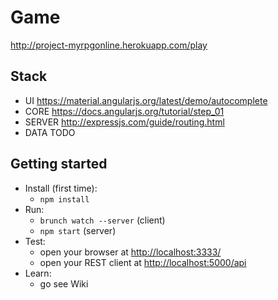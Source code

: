 Game
=============

http://project-myrpgonline.herokuapp.com/play

## Stack

* UI https://material.angularjs.org/latest/demo/autocomplete
* CORE https://docs.angularjs.org/tutorial/step_01
* SERVER http://expressjs.com/guide/routing.html
* DATA TODO

## Getting started

* Install (first time):
    * `npm install`
* Run:
    * `brunch watch --server` (client)
    * `npm start` (server)
* Test:
    * open your browser at [http://localhost:3333/](http://localhost:3333/)
    * open your REST client at [http://localhost:5000/api](http://localhost:5000/api)
* Learn:
    * go see Wiki
